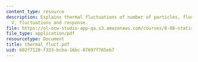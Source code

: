 ```yaml
---
content_type: resource
description: Explains thermal fluctuations of number of particles, fluctuations of
  V, fluctuations and response.
file: https://ol-ocw-studio-app-qa.s3.amazonaws.com/courses/8-08-statistical-physics-ii-spring-2005/602f7128f333bcba16bc87697f785eb7_thermal_fluct.pdf
file_type: application/pdf
resourcetype: Document
title: thermal_fluct.pdf
uid: 602f7128-f333-bcba-16bc-87697f785eb7
---
```

